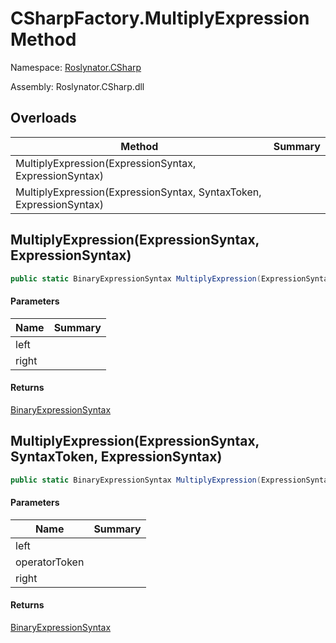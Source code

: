 # CSharpFactory\.MultiplyExpression Method

Namespace: [Roslynator.CSharp](../../README.md)

Assembly: Roslynator\.CSharp\.dll

## Overloads

| Method | Summary |
| ------ | ------- |
| MultiplyExpression\(ExpressionSyntax, ExpressionSyntax\) | |
| MultiplyExpression\(ExpressionSyntax, SyntaxToken, ExpressionSyntax\) | |

## MultiplyExpression\(ExpressionSyntax, ExpressionSyntax\)

```csharp
public static BinaryExpressionSyntax MultiplyExpression(ExpressionSyntax left, ExpressionSyntax right)
```

#### Parameters

| Name | Summary |
| ---- | ------- |
| left | |
| right | |

#### Returns

[BinaryExpressionSyntax](https://docs.microsoft.com/en-us/dotnet/api/microsoft.codeanalysis.csharp.syntax.binaryexpressionsyntax)


## MultiplyExpression\(ExpressionSyntax, SyntaxToken, ExpressionSyntax\)

```csharp
public static BinaryExpressionSyntax MultiplyExpression(ExpressionSyntax left, SyntaxToken operatorToken, ExpressionSyntax right)
```

#### Parameters

| Name | Summary |
| ---- | ------- |
| left | |
| operatorToken | |
| right | |

#### Returns

[BinaryExpressionSyntax](https://docs.microsoft.com/en-us/dotnet/api/microsoft.codeanalysis.csharp.syntax.binaryexpressionsyntax)


